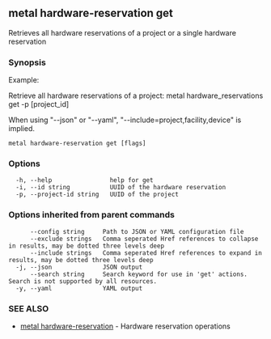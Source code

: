 ## metal hardware-reservation get

Retrieves all hardware reservations of a project or a single hardware reservation

### Synopsis

Example:

Retrieve all hardware reservations of a project:
metal hardware_reservations get -p [project_id]

When using "--json" or "--yaml", "--include=project,facility,device" is implied.
	

```
metal hardware-reservation get [flags]
```

### Options

```
  -h, --help                help for get
  -i, --id string           UUID of the hardware reservation
  -p, --project-id string   UUID of the project
```

### Options inherited from parent commands

```
      --config string     Path to JSON or YAML configuration file
      --exclude strings   Comma seperated Href references to collapse in results, may be dotted three levels deep
      --include strings   Comma seperated Href references to expand in results, may be dotted three levels deep
  -j, --json              JSON output
      --search string     Search keyword for use in 'get' actions. Search is not supported by all resources.
  -y, --yaml              YAML output
```

### SEE ALSO

* [metal hardware-reservation](metal_hardware-reservation.md)	 - Hardware reservation operations


